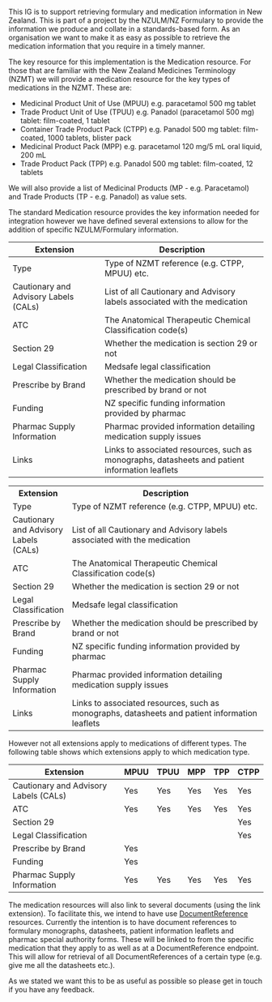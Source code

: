 This IG is to support retrieving formulary and medication information in New Zealand.  This is part of a project by the NZULM/NZ Formulary to provide the information we produce and collate in a standards-based form.  As an organisation we want to make it as easy as possible to retrieve the medication information that you require in a timely manner.

The key resource for this implementation is the Medication resource.  For those that are familiar with the New Zealand Medicines Terminology (NZMT) we will provide a medication resource for the key types of medications in the NZMT.  These are:

* Medicinal Product Unit of Use (MPUU) e.g. paracetamol 500 mg tablet
* Trade Product Unit of Use (TPUU) e.g. Panadol (paracetamol 500 mg) tablet: film-coated, 1 tablet
* Container Trade Product Pack (CTPP) e.g. Panadol 500 mg tablet: film-coated, 1000 tablets, blister pack
* Medicinal Product Pack (MPP) e.g. paracetamol 120 mg/5 mL oral liquid, 200 mL
* Trade Product Pack (TPP) e.g. Panadol 500 mg tablet: film-coated, 12 tablets

We will also provide a list of Medicinal Products (MP - e.g. Paracetamol) and Trade Products (TP - e.g. Panadol) as value sets.

The standard Medication resource provides the key information needed for integration however we have defined several extensions to allow for the addition of specific NZULM/Formulary information.  

| Extension | 	Description |
--- | --- 
Type |	Type of NZMT reference (e.g. CTPP, MPUU) etc.
Cautionary and Advisory Labels (CALs) |	List of all Cautionary and Advisory labels associated with the medication
ATC |	The Anatomical Therapeutic Chemical Classification code(s)
Section 29 |	Whether the medication is section 29 or not
Legal Classification |	Medsafe legal classification
Prescribe by Brand |	Whether the medication should be prescribed by brand or not
Funding	| NZ specific funding information provided by pharmac
Pharmac Supply Information | 	Pharmac provided information detailing medication supply issues
Links |	Links to associated resources, such as monographs, datasheets and patient information leaflets


<table class="table table-bordered">
    <tr><th>Extension</th><th>Description</th></tr>
    <tr><td width="15%">Type</td><td>Type of NZMT reference (e.g. CTPP, MPUU) etc.</td></tr>
    <tr><td>Cautionary and Advisory Labels (CALs)</td><td>List of all Cautionary and Advisory labels associated with the medication</td></tr>    
    <tr><td>ATC</td><td>The Anatomical Therapeutic Chemical Classification code(s)</td></tr>    
    <tr><td>Section 29</td><td>Whether the medication is section 29 or not</td></tr>    
    <tr><td>Legal Classification</td><td>Medsafe legal classification</td></tr>    
    <tr><td>Prescribe by Brand</td><td>Whether the medication should be prescribed by brand or not</td></tr>    
    <tr><td>Funding</td><td>NZ specific funding information provided by pharmac</td></tr>    
    <tr><td>Pharmac Supply Information</td><td>Pharmac provided information detailing medication supply issues</td></tr>    
    <tr><td>Links</td><td>Links to associated resources, such as monographs, datasheets and patient information leaflets</td></tr>    

</table>



However not all extensions apply to medications of different types.  The following table shows which extensions apply to which medication type.

| Extension |	MPUU |	TPUU |	MPP |	TPP |	CTPP |
--- | --- | --- | --- | --- | --- 
Cautionary and Advisory Labels (CALs)|	Yes	| Yes |	Yes |Yes |	Yes
ATC	| Yes|	Yes |	Yes |	Yes	| Yes
Section 29 | | | | |					Yes
Legal Classification |	| | | |				Yes
Prescribe by Brand |	Yes	| | | |			
Funding		|			Yes
Pharmac Supply Information |	Yes	| Yes |	Yes |Yes |	Yes

The medication resources will also link to several documents (using the link extension).  To facilitate this, we intend to have use [DocumentReference](http://hl7.org/fhir/documentreference.html) resources.  Currently the intention is to have document references to formulary monographs, datasheets, patient information leaflets and pharmac special authority forms.  These will be linked to from the specific medication that they apply to as well as at a DocumentReference endpoint.  This will allow for retrieval of all DocumentReferences of a certain type (e.g. give me all the datasheets etc.).

As we stated we want this to be as useful as possible so please get in touch if you have any feedback.
